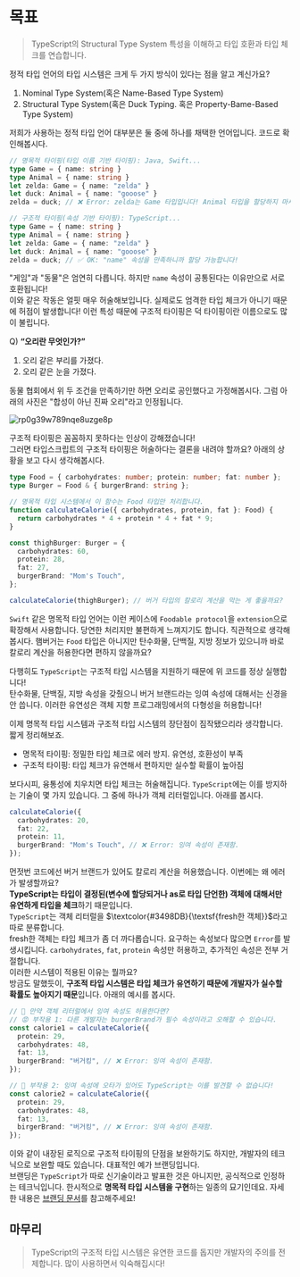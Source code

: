 # 목표

> TypeScript의 Structural Type System 특성을 이해하고 타입 호환과 타입 체크를 연습합니다.

정적 타입 언어의 타입 시스템은 크게 두 가지 방식이 있다는 점을 알고 계신가요? 

1. Nominal Type System(혹은 Name-Based Type System)
2. Structural Type System(혹은 Duck Typing. 혹은 Property-Bame-Based Type System)

저희가 사용하는 정적 타입 언어 대부분은 둘 중에 하나를 채택한 언어입니다. 코드로 확인해봅시다.

```typescript
// 명목적 타이핑(타입 이름 기반 타이핑): Java, Swift...
type Game = { name: string }
type Animal = { name: string }
let zelda: Game = { name: "zelda" }
let duck: Animal = { name: "gooose" }
zelda = duck; // ❌ Error: zelda는 Game 타입입니다! Animal 타입을 할당하지 마세요!
```

```typescript
// 구조적 타이핑(속성 기반 타이핑): TypeScript...
type Game = { name: string }
type Animal = { name: string }
let zelda: Game = { name: "zelda" }
let duck: Animal = { name: "gooose" }
zelda = duck; // ✅ OK: "name" 속성을 만족하니까 할당 가능합니다!
```

"게임"과 "동물"은 엄연히 다릅니다. 하지만 `name` 속성이 공통된다는 이유만으로 서로 호환됩니다!  
이와 같은 작동은 얼핏 매우 허술해보입니다. 실제로도 엄격한 타입 체크가 아니기 때문에 허점이 발생합니다! 이런 특성 때문에 구조적 타이핑은 덕 타이핑이란 이름으로도 많이 불립니다.  

Q) **“오리란 무엇인가?”**

1. 오리 같은 부리를 가졌다.
2. 오리 같은 눈을 가졌다.

동물 협회에서 위 두 조건을 만족하기만 하면 오리로 공인했다고 가정해봅시다. 그럼 아래의 사진은 "합성이 아닌 진짜 오리"라고 인정됩니다.

![rp0g39w789nqe8uzge8p](https://github.com/hamelln/typescript-textbook/assets/39308313/1b280fe5-0bc6-4c4c-bd15-2b34dd8baeaa)

구조적 타이핑은 꼼꼼하지 못하다는 인상이 강해졌습니다!  
그러면 타입스크립트의 구조적 타이핑은 허술하다는 결론을 내려야 할까요? 아래의 상황을 보고 다시 생각해봅시다.

```typescript
type Food = { carbohydrates: number; protein: number; fat: number };
type Burger = Food & { burgerBrand: string };

// 명목적 타입 시스템에서 이 함수는 Food 타입만 처리합니다.
function calculateCalorie({ carbohydrates, protein, fat }: Food) {
  return carbohydrates * 4 + protein * 4 + fat * 9;
}

const thighBurger: Burger = {
  carbohydrates: 60,
  protein: 28,
  fat: 27,
  burgerBrand: "Mom's Touch",
};

calculateCalorie(thighBurger); // 버거 타입의 칼로리 계산을 막는 게 좋을까요?
```

`Swift` 같은 명목적 타입 언어는 이런 케이스에 `Foodable protocol`을 `extension`으로 확장해서 사용합니다. 당연한 처리지만 불편하게 느껴지기도 합니다. 직관적으로 생각해봅시다. 햄버거는 `Food` 타입은 아니지만 탄수화물, 단백질, 지방 정보가 있으니까 바로 칼로리 계산을 허용한다면 편하지 않을까요?  

다행히도 `TypeScript`는 구조적 타입 시스템을 지원하기 때문에 위 코드를 정상 실행합니다!  
탄수화물, 단백질, 지방 속성을 갖췄으니 버거 브랜드라는 잉여 속성에 대해서는 신경을 안 씁니다. 이러한 유연성은 객체 지향 프로그래밍에서의 다형성을 허용합니다!  

이제 명목적 타입 시스템과 구조적 타입 시스템의 장단점이 짐작됐으리라 생각합니다. 짧게 정리해보죠.

- 명목적 타이핑: 정밀한 타입 체크로 에러 방지. 유연성, 호환성이 부족
- 구조적 타이핑: 타입 체크가 유연해서 편하지만 실수할 확률이 높아짐

보다시피, 융통성에 치우치면 타입 체크는 허술해집니다. `TypeScript`에는 이를 방지하는 기술이 몇 가지 있습니다. 그 중에 하나가 객체 리터럴입니다. 아래를 봅시다.

```typescript
calculateCalorie({
  carbohydrates: 20,
  fat: 22,
  protein: 11,
  burgerBrand: "Mom's Touch", // ❌ Error: 잉여 속성이 존재함.
});
```

먼젓번 코드에선 버거 브랜드가 있어도 칼로리 계산을 허용했습니다. 이번에는 왜 에러가 발생할까요?  
**TypeScript는 타입이 결정된(변수에 할당되거나 as로 타입 단언한) 객체에 대해서만 유연하게 타입을 체크**하기 때문입니다.  
`TypeScript`는 객체 리터럴을 $\textcolor{#3498DB}{\textsf{fresh한 객체}}$라고 따로 분류합니다.  
fresh한 객체는 타입 체크가 좀 더 까다롭습니다. 요구하는 속성보다 많으면 `Error`를 발생시킵니다. `carbohydrates`, `fat`, `protein` 속성만 허용하고, 추가적인 속성은 전부 거절합니다.  
이러한 시스템이 적용된 이유는 뭘까요?  
방금도 말했듯이, **구조적 타입 시스템은 타입 체크가 유연하기 때문에 개발자가 실수할 확률도 높아지기 때문**입니다. 아래의 예시를 봅시다.

```typescript
// 📒 만약 객체 리터럴에서 잉여 속성도 허용한다면?
// 😡 부작용 1: 다른 개발자는 burgerBrand가 필수 속성이라고 오해할 수 있습니다.
const calorie1 = calculateCalorie({
  protein: 29,
  carbohydrates: 48,
  fat: 13,
  burgerBrand: "버거킹", // ❌ Error: 잉여 속성이 존재함.
});

// 🤬 부작용 2: 잉여 속성에 오타가 있어도 TypeScript는 이를 발견할 수 없습니다!
const calorie2 = calculateCalorie({
  protein: 29,
  carbohydrates: 48,
  fat: 13,
  birgerBrand: "버거킹", // ❌ Error: 잉여 속성이 존재함.
});
```

이와 같이 내장된 로직으로 구조적 타이핑의 단점을 보완하기도 하지만, 개발자의 테크닉으로 보완할 때도 있습니다. 대표적인 예가 브랜딩입니다.  
브랜딩은 `TypeScript`가 따로 신기술이라고 발표한 것은 아니지만, 공식적으로 인정하는 테크닉입니다. 한시적으로 **명목적 타입 시스템을 구현**하는 일종의 묘기인데요. 자세한 내용은 [브랜딩 문서](https://github.com/hamelln/typescript-dive-notes/blob/main/branding.md)를 참고해주세요!

## 마무리

> TypeScript의 구조적 타입 시스템은 유연한 코드를 돕지만 개발자의 주의를 전제합니다. 많이 사용하면서 익숙해집시다!
